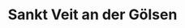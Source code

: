 ---
title: Sankt Veit an der Gölsen
url: /sankt-veit-an-der-goelsen/
latitude: 48.046
longitude: 15.665
---